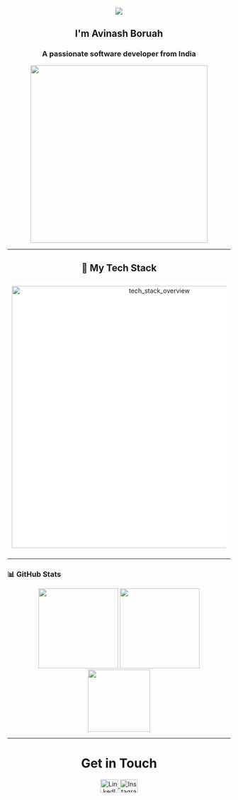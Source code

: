 <h1 align="center" style="font-family: 'Segoe UI', Tahoma, Geneva, Verdana, sans-serif;">
  <img src="https://readme-typing-svg.herokuapp.com?font=Fira+Code&size=30&duration=2500&pause=1000&color=00BFFF&center=true&vCenter=true&width=450&lines=Hey,+what's+up%3F;Welcome+to+my+profile" />
</h1>
<h2 align="center">I'm Avinash Boruah </h1>
<h3 align="center">A passionate software developer from India</h3>

<p align="center">
  <img src="https://i.pinimg.com/originals/f0/f0/d9/f0f0d932d6e39c7af5aa305cbd8da735.gif" width="400" />
</p>

---

<h2 align="center">🚀 My Tech Stack</h2>

<div align="center"  style="background-color:white; padding:10px; border-radius:10px;">

<img width="650" height="590" alt="tech_stack_overview" src="https://github.com/user-attachments/assets/44fe43ff-9ca6-4842-9f4a-e41883cba731" />


</div>



---



### 📊 **GitHub Stats**
<div align="center">
  <img src="https://github-readme-stats.vercel.app/api?username=Avinash55o&show_icons=true&theme=tokyonight&hide_border=true" height="180" />
  <img src="https://github-readme-streak-stats.herokuapp.com/?user=Avinash55o&theme=tokyonight&hide_border=true" height="180" />
</div>

<div align="center">
  <img src="https://github-readme-stats.vercel.app/api/top-langs/?username=Avinash55o&layout=compact&theme=tokyonight&hide_border=true" height="140" />
</div>

---

<h1 align="center">Get in Touch</h1>
<p align="center">
  <a href="https://linkedin.com/in/avinash-boruah-7a4380250">
    <img align="center" src="https://raw.githubusercontent.com/rahuldkjain/github-profile-readme-generator/master/src/images/icons/Social/linked-in-alt.svg" alt="LinkedIn" height="30" width="40" />
  </a>
  <a href="https://instagram.com/avinash55o">
    <img align="center" src="https://raw.githubusercontent.com/rahuldkjain/github-profile-readme-generator/master/src/images/icons/Social/instagram.svg" alt="Instagram" height="30" width="40" />
  </a>
</p>

